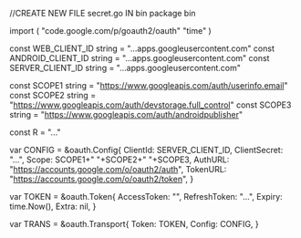 //CREATE NEW FILE secret.go IN bin
package bin

import (
	"code.google.com/p/goauth2/oauth"
	"time"
)

const WEB_CLIENT_ID string = "...apps.googleusercontent.com"
const ANDROID_CLIENT_ID string = "...apps.googleusercontent.com"
const SERVER_CLIENT_ID string = "...apps.googleusercontent.com"

const SCOPE1 string = "https://www.googleapis.com/auth/userinfo.email"
const SCOPE2 string = "https://www.googleapis.com/auth/devstorage.full_control"
const SCOPE3 string = "https://www.googleapis.com/auth/androidpublisher"

const R = "..."

var CONFIG = &oauth.Config{
	ClientId: SERVER_CLIENT_ID,
	ClientSecret: "...",
	Scope:        SCOPE1+" "+SCOPE2+" "+SCOPE3,
	AuthURL:      "https://accounts.google.com/o/oauth2/auth",
	TokenURL:     "https://accounts.google.com/o/oauth2/token",
}

var TOKEN = &oauth.Token{
	AccessToken: "",
	RefreshToken: "...",
	Expiry: time.Now(),
	Extra: nil,
}

var TRANS = &oauth.Transport{
	Token: TOKEN,
	Config: CONFIG,
}
